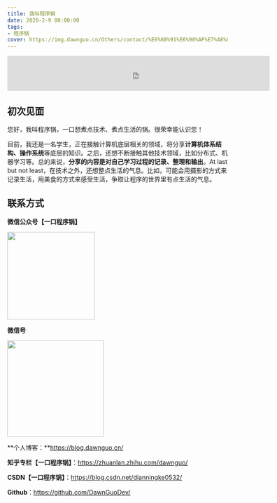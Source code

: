 ```yaml
---
title: 我叫程序锅
date: 2020-2-9 00:00:00
tags:
- 程序锅
cover: https://img.dawnguo.cn/Others/contact/%E6%88%91%E6%98%AF%E7%A8%8B%E5%BA%8F%E9%94%85%E5%B0%81%E9%9D%A2.jpg
---
```

<div align=life>
<iframe frameborder="no" marginwidth="0" marginheight="0" width=600 height=80 src="http://dl.stream.qqmusic.qq.com/M5000037SCr72C2zmh.mp3?vkey=CD402144549023E24348C6AF4276ADD5B08BF95E8FD9C7B5AAFC3C8E41A2E1475368E6C7EBEFCEC71D888972374750ABF94F56815DDC2E38&guid=5953800360&fromtag=64&uin=858122573"></iframe>
</div>

## 初次见面

您好，我叫程序锅，一口想煮点技术、煮点生活的锅。很荣幸能认识您！

目前，我还是一名学生，正在接触计算机底层相关的领域，将分享**计算机体系结构、操作系统**等底层的知识。之后，还想不断接触其他技术领域，比如分布式、机器学习等。总的来说，**分享的内容是对自己学习过程的记录、整理和输出**。At last but not least，在技术之外，还想整点生活的气息。比如，可能会用摄影的方式来记录生活，用美食的方式来感受生活，争取让程序的世界里有点生活的气息。



## 联系方式

**微信公众号【一口程序锅】**

 <img src="https://img.dawnguo.cn/Others/contact/%E5%BE%AE%E4%BF%A1%E5%85%AC%E4%BC%97%E5%8F%B7%E4%BA%8C%E7%BB%B4%E7%A0%811.png" width = "200" height = "200"/>

**微信号**

<img src="https://img.dawnguo.cn/Others/contact/dawnguo6%E5%BE%AE%E4%BF%A1%E5%8F%B71.jpg" width = "220" height = "220" align=left/> 

**个人博客：**https://blog.dawnguo.cn/

**知乎专栏【一口程序锅】**：https://zhuanlan.zhihu.com/dawnguo/

**CSDN【一口程序锅】**：https://blog.csdn.net/dianningke0532/

**Github**：https://github.com/DawnGuoDev/